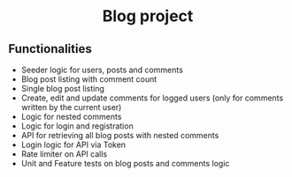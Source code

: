 <h1 align="center">Blog project</h1>

<h2>Functionalities</h2>

<ul>
    <li>
        Seeder logic for users, posts and comments
    </li>
    <li>
        Blog post listing with comment count
    </li>
    <li>
        Single blog post listing
    </li>
    <li>
        Create, edit and update comments for logged users (only for comments written by the current user)
    </li>
    <li>
        Logic for nested comments
    </li>
    <li>
        Logic for login and registration
    </li>
    <li>
        API for retrieving all blog posts with nested comments
    </li>
    <li>
        Login logic for API via Token
    </li>
    <li>
        Rate limiter on API calls
    </li>
    <li>
        Unit and Feature tests on blog posts and comments logic
    </li>
</ul>

